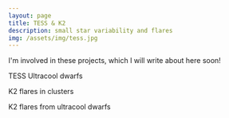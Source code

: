 ```yaml
---
layout: page
title: TESS & K2
description: small star variability and flares
img: /assets/img/tess.jpg
---
```


I'm involved in these projects, which I will write about here soon!

TESS Ultracool dwarfs

K2 flares in clusters

K2 flares from ultracool dwarfs